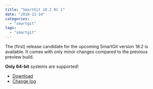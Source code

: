 ```yaml
---
title: "SmartGit 18.2 RC 1"
date: "2018-11-14"
categories: 
  - "smartgit"
tags: 
  - "smartgit"
---
```


The (first) release candidate for the upcoming SmartGit version 18.2 is available. It comes with only minor changes compared to the previous preview build.

**Only 64-bit** systems are supported!

- [Download](https://www.syntevo.com/smartgit/preview/)
- [Change log](https://www.syntevo.com/smartgit/changelog-eap.txt)
